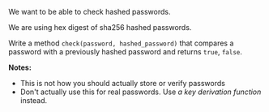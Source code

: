 We want to be able to check hashed passwords.

We are using hex digest of sha256 hashed passwords.

Write a method `check(password, hashed_password)` that compares a password with a previously hashed password and returns `true`, `false`.

**Notes:**

- This is not how you should actually store or verify passwords
- Don't actually use this for real passwords. Use *a key derivation function* instead.